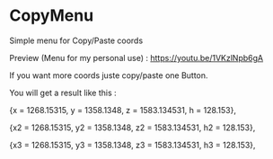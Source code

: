 # CopyMenu
 Simple menu for Copy/Paste coords

Preview (Menu for my personal use) :
https://youtu.be/1VKzlNpb6gA

If you want more coords juste copy/paste one Button.


You will get a result like this :

{x = 1268.15315, y = 1358.1348, z = 1583.134531, h = 128.153},

{x2 = 1268.15315, y2 = 1358.1348, z2 = 1583.134531, h2 = 128.153},

{x3 = 1268.15315, y3 = 1358.1348, z3 = 1583.134531, h3 = 128.153},
